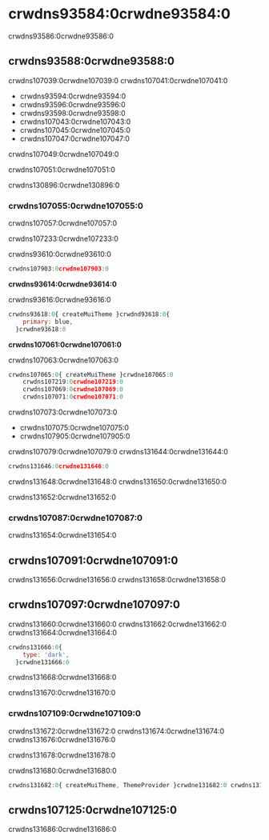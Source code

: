 # crwdns93584:0crwdne93584:0

<p class="description">crwdns93586:0crwdne93586:0</p>

## crwdns93588:0crwdne93588:0

crwdns107039:0crwdne107039:0 crwdns107041:0crwdne107041:0

- crwdns93594:0crwdne93594:0
- crwdns93596:0crwdne93596:0
- crwdns93598:0crwdne93598:0
- crwdns107043:0crwdne107043:0
- crwdns107045:0crwdne107045:0
- crwdns107047:0crwdne107047:0

crwdns107049:0crwdne107049:0

crwdns107051:0crwdne107051:0

crwdns130896:0crwdne130896:0

### crwdns107055:0crwdne107055:0

crwdns107057:0crwdne107057:0

crwdns107233:0crwdne107233:0

crwdns93610:0crwdne93610:0

```ts
crwdns107903:0crwdne107903:0
```

**crwdns93614:0crwdne93614:0**

crwdns93616:0crwdne93616:0

```js
crwdns93618:0{ createMuiTheme }crwdnd93618:0{
    primary: blue,
  }crwdne93618:0
```

**crwdns107061:0crwdne107061:0**

crwdns107063:0crwdne107063:0

```js
crwdns107065:0{ createMuiTheme }crwdne107065:0
    crwdns107219:0crwdne107219:0
    crwdns107069:0crwdne107069:0
    crwdns107071:0crwdne107071:0
```

crwdns107073:0crwdne107073:0

- crwdns107075:0crwdne107075:0
- crwdns107905:0crwdne107905:0

crwdns107079:0crwdne107079:0 crwdns131644:0crwdne131644:0

```ts
crwdns131646:0crwdne131646:0
```

crwdns131648:0crwdne131648:0 crwdns131650:0crwdne131650:0

crwdns131652:0crwdne131652:0

### crwdns107087:0crwdne107087:0

crwdns131654:0crwdne131654:0

## crwdns107091:0crwdne107091:0

crwdns131656:0crwdne131656:0 crwdns131658:0crwdne131658:0

## crwdns107097:0crwdne107097:0

crwdns131660:0crwdne131660:0 crwdns131662:0crwdne131662:0 crwdns131664:0crwdne131664:0

```js
crwdns131666:0{
    type: 'dark',
  }crwdne131666:0
```

crwdns131668:0crwdne131668:0

crwdns131670:0crwdne131670:0

### crwdns107109:0crwdne107109:0

crwdns131672:0crwdne131672:0 crwdns131674:0crwdne131674:0 crwdns131676:0crwdne131676:0

crwdns131678:0crwdne131678:0

crwdns131680:0crwdne131680:0

```jsx
crwdns131682:0{ createMuiTheme, ThemeProvider }crwdne131682:0 crwdns131684:0[prefersDarkMode]crwdnd131684:0{theme}crwdne131684:0
```

## crwdns107125:0crwdne107125:0

crwdns131686:0crwdne131686:0